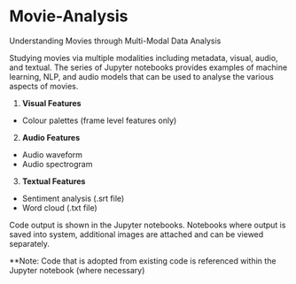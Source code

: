 # Movie-Analysis
Understanding Movies through Multi-Modal Data Analysis

Studying movies via multiple modalities including metadata, visual, audio, and textual. The series of
Jupyter notebooks provides examples of machine learning, NLP, and audio models that can be used to 
analyse the various aspects of movies.

1) **Visual Features**
- Colour palettes (frame level features only)

2) **Audio Features**
- Audio waveform
- Audio spectrogram

3) **Textual Features**
- Sentiment analysis (.srt file)
- Word cloud (.txt file)

Code output is shown in the Jupyter notebooks. Notebooks where output is saved into system, additional
images are attached and can be viewed separately.

**Note: Code that is adopted from existing code is referenced within the Jupyter notebook (where
necessary)
